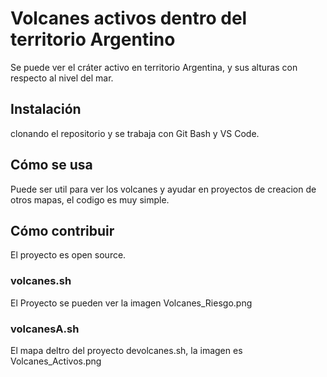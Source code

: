 # Volcanes activos dentro del territorio Argentino

Se puede ver el cráter activo en territorio Argentina, y sus alturas con respecto al nivel del mar.

## Instalación

clonando el repositorio y se trabaja con Git Bash y VS Code.

## Cómo se usa

Puede ser util para ver los volcanes y ayudar en proyectos de creacion de otros mapas, el codigo es muy simple. 

## Cómo contribuir

El proyecto es open source. 

### volcanes.sh 

El Proyecto se pueden ver la imagen Volcanes_Riesgo.png

### volcanesA.sh

El mapa deltro del proyecto devolcanes.sh, la imagen es Volcanes_Activos.png
